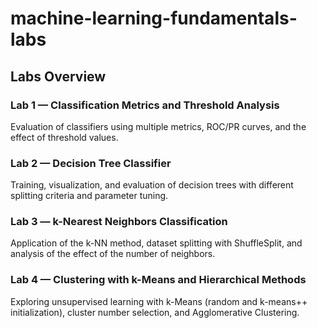 # machine-learning-fundamentals-labs

## Labs Overview

### Lab 1 — Classification Metrics and Threshold Analysis
Evaluation of classifiers using multiple metrics, ROC/PR curves, and the effect of threshold values.

### Lab 2 — Decision Tree Classifier
Training, visualization, and evaluation of decision trees with different splitting criteria and parameter tuning.

### Lab 3 — k-Nearest Neighbors Classification
Application of the k-NN method, dataset splitting with ShuffleSplit, and analysis of the effect of the number of neighbors.

### Lab 4 — Clustering with k-Means and Hierarchical Methods
Exploring unsupervised learning with k-Means (random and k-means++ initialization), cluster number selection, and Agglomerative Clustering.
